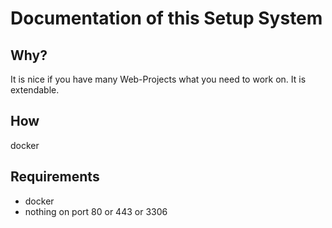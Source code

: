 # Documentation of this Setup System

## Why?

It is nice if you have many Web-Projects what you need to work on. 
It is extendable.

## How

docker

## Requirements

- docker
- nothing on port 80 or 443 or 3306
